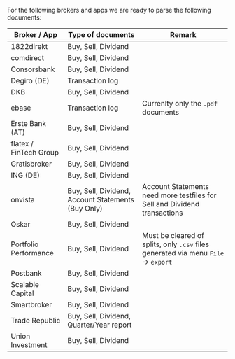 For the following brokers and apps we are ready to parse the following documents:

| Broker / App           | Type of documents                                  | Remark                                                                             |
| ---------------------- | -------------------------------------------------- | ---------------------------------------------------------------------------------- |
| 1822direkt             | Buy, Sell, Dividend                                |                                                                                    |
| comdirect              | Buy, Sell, Dividend                                |                                                                                    |
| Consorsbank            | Buy, Sell, Dividend                                |                                                                                    |
| Degiro (DE)            | Transaction log                                    |                                                                                    |
| DKB                    | Buy, Sell, Dividend                                |                                                                                    |
| ebase                  | Transaction log                                    | Currenlty only the `.pdf` documents                                                |
| Erste Bank (AT)        | Buy, Sell, Dividend                                |                                                                                    |
| flatex / FinTech Group | Buy, Sell, Dividend                                |                                                                                    |
| Gratisbroker           | Buy, Sell, Dividend                                |                                                                                    |
| ING (DE)               | Buy, Sell, Dividend                                |                                                                                    |
| onvista                | Buy, Sell, Dividend, Account Statements (Buy Only) | Account Statements need more testfiles for Sell and Dividend transactions          |
| Oskar                  | Buy, Sell, Dividend                                |                                                                                    |
| Portfolio Performance  | Buy, Sell, Dividend                                | Must be cleared of splits, only `.csv` files generated via menu `File` -> `export` |
| Postbank               | Buy, Sell, Dividend                                |                                                                                    |
| Scalable Capital       | Buy, Sell, Dividend                                |                                                                                    |
| Smartbroker            | Buy, Sell, Dividend                                |                                                                                    |
| Trade Republic         | Buy, Sell, Dividend, Quarter/Year report           |                                                                                    |
| Union Investment       | Buy, Sell, Dividend                                |                                                                                    |
